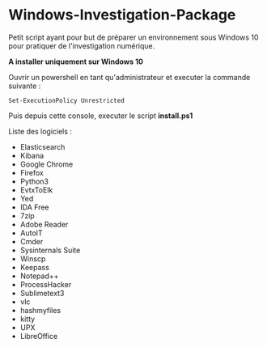 # Windows-Investigation-Package

Petit script ayant pour but de préparer un environnement sous Windows 10 pour pratiquer de l'investigation numérique.

**A installer uniquement sur Windows 10**

Ouvrir un powershell en tant qu'administrateur et executer la commande suivante :
```
Set-ExecutionPolicy Unrestricted
```

Puis depuis cette console, executer le script **install.ps1**

Liste des logiciels :
* Elasticsearch
* Kibana
* Google Chrome
* Firefox
* Python3
* EvtxToElk
* Yed
* IDA Free
* 7zip
* Adobe Reader
* AutoIT
* Cmder
* Sysinternals Suite
* Winscp
* Keepass
* Notepad++
* ProcessHacker
* Sublimetext3
* vlc
* hashmyfiles
* kitty
* UPX
* LibreOffice

